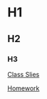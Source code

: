 # H1

[logo]: "https://cdn-wp.madskil.com/2020/08/Pepehands-Article.png"

## H2

### H3
[Class Slies](https://utoronto.bootcampcontent.com/utoronto-bootcamp/utor-tor-fin-pt-11-2020-u-c/-/tree/master/Class-Slides)

[Homework](https://utoronto.bootcampcontent.com/utoronto-bootcamp/utor-tor-fin-pt-11-2020-u-c/-/tree/master/Homework)
